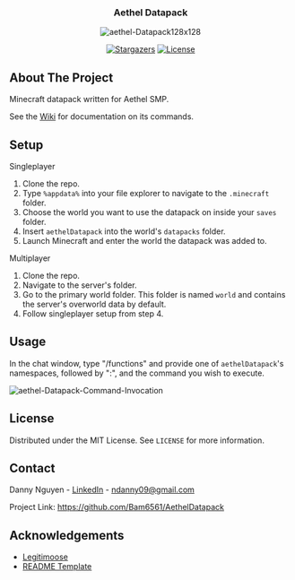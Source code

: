 <div align="center">
  <h3>Aethel Datapack</h3>
  <img src="https://i.ibb.co/X49nHtz/aethel-Datapack128x128.png" alt="aethel-Datapack128x128">

  [![Stargazers][stars-shield]][stars-url] [![License][license-shield]][license-url]

</div>

## About The Project

Minecraft datapack written for Aethel SMP.

See the [Wiki](https://github.com/Bam6561/AethelDatapack/wiki/Home) for documentation on its commands.

## Setup

Singleplayer
1. Clone the repo.
2. Type `%appdata%` into your file explorer to navigate to the `.minecraft` folder.
3. Choose the world you want to use the datapack on inside your `saves` folder. 
4. Insert `aethelDatapack` into the world's `datapacks` folder.
5. Launch Minecraft and enter the world the datapack was added to.

Multiplayer
1. Clone the repo.
2. Navigate to the server's folder.
3. Go to the primary world folder. This folder is named `world` and contains the server's overworld data by default.
4. Follow singleplayer setup from step 4.

## Usage
In the chat window, type "/functions" and provide one of `aethelDatapack`'s namespaces, followed by ":", and the command you wish to execute. 

<img src="https://i.ibb.co/R2g4x9z/aethel-Datapack-Command-Invocation.png" alt="aethel-Datapack-Command-Invocation" border="0">

## License

Distributed under the MIT License. See `LICENSE` for more information.

## Contact

Danny Nguyen - [LinkedIn](https://www.linkedin.com/in/ndanny09/) - ndanny09@gmail.com

Project Link: https://github.com/Bam6561/AethelDatapack

## Acknowledgements

- [Legitimoose](https://www.youtube.com/@Legitimoose)
- [README Template](https://github.com/othneildrew/Best-README-Template#prerequisites)

[stars-shield]: https://img.shields.io/github/stars/Bam6561/AethelDatapack

[stars-url]: https://github.com/Bam6561/AethelDatapack/stargazers

[license-shield]: https://img.shields.io/github/license/Bam6561/AethelDatapack

[license-url]: https://github.com/Bam6561/AethelDatapack/blob/main/LICENSE
